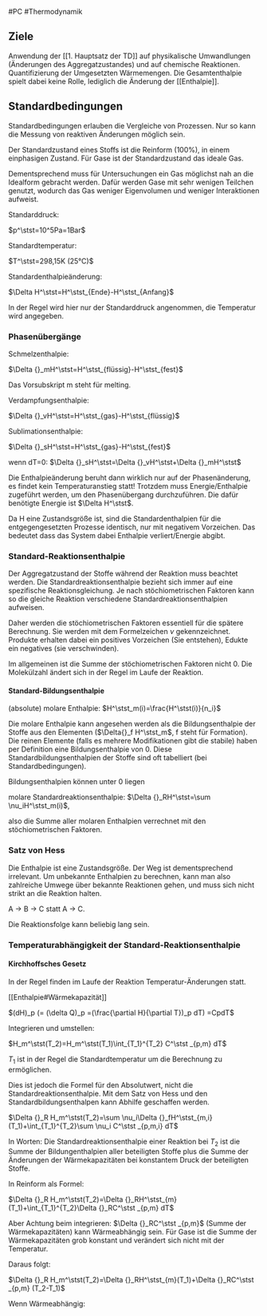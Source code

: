 #PC #Thermodynamik 

## Ziele

Anwendung der [[1. Hauptsatz der TD]] auf physikalische Umwandlungen (Änderungen des Aggregatzustandes) und auf chemische Reaktionen. Quantifizierung der Umgesetzten Wärmemengen. Die Gesamtenthalpie spielt dabei keine Rolle, lediglich die Änderung der [[Enthalpie]].

## Standardbedingungen

Standardbedingungen erlauben die Vergleiche von Prozessen. Nur so kann die Messung von reaktiven Änderungen möglich sein.

Der Standardzustand eines Stoffs ist die Reinform (100%), in einem einphasigen Zustand. Für Gase ist der Standardzustand das ideale Gas.

Dementsprechend muss für Untersuchungen ein Gas möglichst nah an die Idealform gebracht werden. Dafür werden Gase mit sehr wenigen Teilchen genutzt, wodurch das Gas weniger Eigenvolumen und weniger Interaktionen aufweist.

Standarddruck:

$p^\stst=10^5Pa=1Bar$

Standardtemperatur:

$T^\stst=298,15K (25°C)$

Standardenthalpieänderung:

$\Delta H^\stst=H^\stst_{Ende}-H^\stst_{Anfang}$

In der Regel wird hier nur der Standarddruck angenommen, die Temperatur wird angegeben.

### Phasenübergänge

Schmelzenthalpie:

$\Delta {}_mH^\stst=H^\stst_{flüssig}-H^\stst_{fest}$

Das Vorsubskript m steht für melting.

Verdampfungsenthalpie:

$\Delta {}_vH^\stst=H^\stst_{gas}-H^\stst_{flüssig}$

Sublimationsenthalpie:

$\Delta {}_sH^\stst=H^\stst_{gas}-H^\stst_{fest}$

wenn dT=0: $\Delta {}_sH^\stst=\Delta {}_vH^\stst+\Delta {}_mH^\stst$

Die Enthalpieänderung beruht dann wirklich nur auf der Phasenänderung, es findet kein Temperaturanstieg statt! Trotzdem muss Energie/Enthalpie zugeführt werden, um den Phasenübergang durchzuführen. Die dafür benötigte Energie ist $\Delta H^\stst$.

Da H eine Zustandsgröße ist, sind die Standardenthalpien für die entgegengesetzten Prozesse identisch, nur mit negativem Vorzeichen. Das bedeutet dass das System dabei Enthalpie verliert/Energie abgibt.

### Standard-Reaktionsenthalpie

Der Aggregatzustand der Stoffe während der Reaktion muss beachtet werden. Die Standardreaktionsenthalpie bezieht sich immer auf eine spezifische Reaktionsgleichung. Je nach stöchiometrischen Faktoren kann so die gleiche Reaktion verschiedene Standardreaktionsenthalpien aufweisen.

Daher werden die stöchiometrischen Faktoren essentiell für die spätere Berechnung. Sie werden mit dem Formelzeichen $\nu$ gekennzeichnet. Produkte erhalten dabei ein positives Vorzeichen (Sie entstehen), Edukte ein negatives (sie verschwinden).

Im allgemeinen ist die Summe der stöchiometrischen Faktoren nicht 0. Die Molekülzahl ändert sich in der Regel im Laufe der Reaktion.

#### Standard-Bildungsenthalpie

(absolute) molare Enthalpie: $H^\stst_m(i)=\frac{H^\stst(i)}{n_i}$

Die molare Enthalpie kann angesehen werden als die Bildungsenthalpie der Stoffe aus den Elementen ($\Delta{}_f H^\stst_m$, f steht für Formation). Die reinen Elemente (falls es mehrere Modifikationen gibt die stabile) haben per Definition eine Bildungsenthalpie von 0. Diese Standardbildungsenthalpien der Stoffe sind oft tabelliert (bei Standardbedingungen).

Bildungsenthalpien können unter 0 liegen

molare Standardreaktionsenthalpie: $\Delta {}_RH^\stst=\sum \nu_iH^\stst_m(i)$,

also die Summe aller molaren Enthalpien verrechnet mit den stöchiometrischen Faktoren.

### Satz von Hess

Die Enthalpie ist eine Zustandsgröße. Der Weg ist dementsprechend irrelevant. Um unbekannte Enthalpien zu berechnen, kann man also zahlreiche Umwege über bekannte Reaktionen gehen, und muss sich nicht strikt an die Reaktion halten.

A -> B -> C statt A -> C.

Die Reaktionsfolge kann beliebig lang sein.

### Temperaturabhängigkeit der Standard-Reaktionsenthalpie

#### Kirchhoffsches Gesetz

In der Regel finden im Laufe der Reaktion Temperatur-Änderungen statt.

[[Enthalpie#Wärmekapazität]]

$(dH)_p (= (\delta Q)_p =(\frac{\partial H}{\partial T})_p dT) =CpdT$

Integrieren und umstellen:

$H_m^\stst(T_2)=H_m^\stst(T_1)\int_{T_1}^{T_2} C^\stst _{p,m} dT$

$T_1$ ist in der Regel die Standardtemperatur um die Berechnung zu ermöglichen. 

Dies ist jedoch die Formel für den Absolutwert, nicht die Standardreaktionsenthalpie. Mit dem Satz von Hess und den Standardbildungsenthalpen kann Abhilfe geschaffen werden.

$\Delta {}_R H_m^\stst(T_2)=\sum \nu_i\Delta {}_fH^\stst_{m,i}(T_1)+\int_{T_1}^{T_2}\sum \nu_i C^\stst _{p,m,i} dT$

In Worten: Die Standardreaktionsenthalpie einer Reaktion bei $T_2$ ist die Summe der Bildungenthalpien aller beteiligten Stoffe plus die Summe der Änderungen der Wärmekapazitäten bei konstantem Druck der beteiligten Stoffe.

In Reinform als Formel:

$\Delta {}_R H_m^\stst(T_2)=\Delta {}_RH^\stst_{m}(T_1)+\int_{T_1}^{T_2}\Delta {}_RC^\stst _{p,m} dT$

Aber Achtung beim integrieren:  $\Delta {}_RC^\stst _{p,m}$ (Summe der Wärmekapazitäten) kann Wärmeabhängig sein. Für Gase ist die Summe der Wärmekapazitäten grob konstant und verändert sich nicht mit der Temperatur. 

Daraus folgt:

$\Delta {}_R H_m^\stst(T_2)=\Delta {}_RH^\stst_{m}(T_1)+\Delta {}_RC^\stst _{p,m} (T_2-T_1)$

Wenn Wärmeabhängig:

